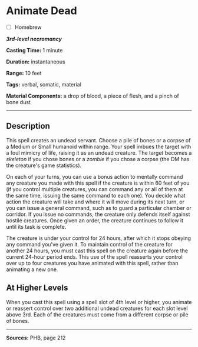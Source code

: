 # Animate Dead

- [ ] Homebrew

***3rd-level necromancy***

**Casting Time:** 1 minute

**Duration:** instantaneous

**Range:** 10 feet

**Tags:** verbal, somatic, material

**Material Components:** a drop of blood, a piece of flesh, and a pinch of bone dust

---

## Description
This spell creates an undead servant.
Choose a pile of bones or a corpse of a Medium or Small humanoid within range.
Your spell imbues the target with a foul mimicry of life, raising it as an undead creature.
The target becomes a *skeleton* if you chose bones or a *zombie* if you chose a corpse (the DM has the creature's game statistics).

On each of your turns, you can use a bonus action to mentally command any creature you made with this spell if the creature is within 60 feet of you (if you control multiple creatures, you can command any or all of them at the same time, issuing the same command to each one).
You decide what action the creature will take and where it will move during its next turn, or you can issue a general command, such as to guard a particular chamber or corridor.
If you issue no commands, the creature only defends itself against hostile creatures.
Once given an order, the creature continues to follow it until its task is complete.

The creature is under your control for 24 hours, after which it stops obeying any command you've given it.
To maintain control of the creature for another 24 hours, you must cast this spell on the creature again before the current 24-hour period ends.
This use of the spell reasserts your control over up to four creatures you have animated with this spell, rather than animating a new one.

## At Higher Levels
When you cast this spell using a spell slot of 4th level or higher, you animate or reassert control over two additional undead creatures for each slot level above 3rd.
Each of the creatures must come from a different corpse or pile of bones.

---

**Sources:** PHB, page 212
